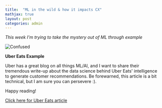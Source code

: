 ```yaml
---
title:  "ML in the wild & how it impacts CX"
mathjax: true
layout: post
categories: admin
---
```


_This week I'm trying to take the mystery out of ML through example_

![Confused](https://encrypted-tbn0.gstatic.com/images?q=tbn:ANd9GcQEh-Uf0ZqhV4JDnHjM_LLPx2BAyXVTaLYAZA&usqp=CAU)

**Uber Eats Example**

Uber has a great blog on all things ML/AI, and I want to share their tremendous write-up about the data science behind Uber Eats' intelligence to generate customer recommendations.  Be forewarned, this article is a bit technical, but I am sure you can persevere :).  

Happy reading!

[Click here for Uber Eats article](https://eng.uber.com/uber-eats-graph-learning/?uclick_id=229bfff9-a454-4861-95c5-f7b3ddbaab18)

